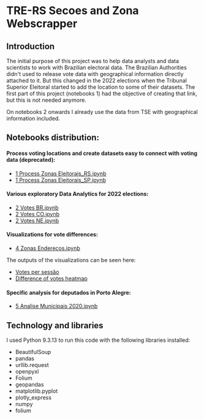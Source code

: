 # TRE-RS Secoes and Zona Webscrapper

## Introduction

The initial purpose of this project was to help data analysts and data scientists to work with Brazilian electoral data. The Brazilian Authorities didn't used to release vote data with geographical information directly attached to it. But this changed in the 2022 elections when the Tribunal Superior Eleitoral started to add the location to some of their datasets. The first part of this project (notebooks 1) had the objective of creating that link, but this is not needed anymore.

On notebooks 2 onwards I already use the data from TSE with geographical information included.

## Notebooks distribution:

#### Process voting locations and create datasets easy to connect with voting data (deprecated):

- [1 Process Zonas Eleitorais_RS.ipynb](https://github.com/guiml/2022VotesAnalytics/blob/master/1%20Process%20Zonas%20Eleitorais_RS.ipynb)
- [1 Process Zonas Eleitorais_SP.ipynb](https://github.com/guiml/2022VotesAnalytics/blob/master/1%20Process%20Zonas%20Eleitorais_SP.ipynb)

#### Various exploratory Data Analytics for 2022 elections: 

- [2 Votes BR.ipynb](https://github.com/guiml/2022VotesAnalytics/blob/master/2%20Votes%20BR.ipynb)
- [2 Votes CO.ipynb](https://github.com/guiml/2022VotesAnalytics/blob/master/2%20Votes%20CO.ipynb)
- [2 Votes NE.ipynb](https://github.com/guiml/2022VotesAnalytics/blob/master/2%20Votes%20NE.ipynb)

#### Visualizations for vote differences: 

- [4 Zonas Enderecos.ipynb](https://github.com/guiml/2022VotesAnalytics/blob/master/4%20Zonas%20Enderecos.ipynb)

The outputs of the visualizations can be seen here: 
- [Votes per sessão](https://guiml.github.io/Votos_RS_2oTurno.html) 
- [Difference of votes heatmap](https://guiml.github.io/Heatmap_Poa_2oTurno.html) 

#### Specific analysis for deputados in Porto Alegre: 
- [5 Analise Municipais 2020.ipynb](https://github.com/guiml/2022VotesAnalytics/blob/master/5%20Analise%20Municipais%202020.ipynb)


## Technology and libraries

I used Python 9.3.13 to run this code with the following libraries installed:

* BeautifulSoup
* pandas
* urllib.request
* openpyxl
* Folium
* geopandas
* matplotlib.pyplot
* plotly_express
* numpy 
* folium
